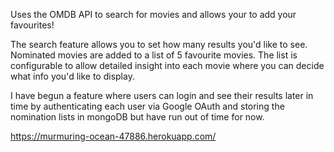 Uses the OMDB API to search for movies and allows your to add your favourites!

The search feature allows you to set how many results you'd like to see.
Nominated movies are added to a list of 5 favourite movies. The list is configurable to allow detailed insight into each movie where you can decide what info you'd like to display.

I have begun a feature where users can login and see their results later in time by authenticating each user via Google OAuth and storing the nomination lists in mongoDB but have run out of time for now.

https://murmuring-ocean-47886.herokuapp.com/
